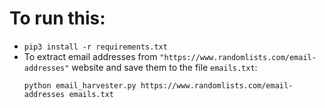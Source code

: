 # To run this:
- `pip3 install -r requirements.txt`
- To extract email addresses from `"https://www.randomlists.com/email-addresses"` website and save them to the file `emails.txt`:
    ```
    python email_harvester.py https://www.randomlists.com/email-addresses emails.txt
    ```
